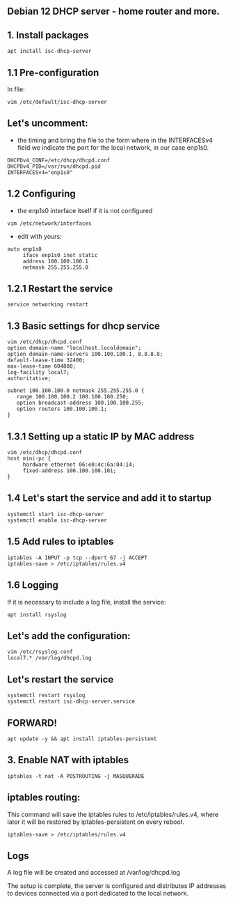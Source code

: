 ## Debian 12 DHCP server - home router and more.

## 1. Install packages
```
apt install isc-dhcp-server
```
## 1.1 Pre-configuration
In file:
```
vim /etc/default/isc-dhcp-server
```
## Let's uncomment:
- the timing and bring the file to the form where in the INTERFACESv4 field we indicate the port for the local network, in our case enp1s0.

```
DHCPDv4_CONF=/etc/dhcp/dhcpd.conf
DHCPDv4_PID=/var/run/dhcpd.pid
INTERFACESv4="enp1s0"
```
## 1.2 Configuring 
- the enp1s0 interface itself if it is not configured
```
vim /etc/network/interfaces
```
- edit with yours:
```
auto enp1s0
     iface enp1s0 inet static
     address 100.100.100.1
     netmask 255.255.255.0
```
## 1.2.1 Restart the service

```
service networking restart
```

## 1.3 Basic settings for dhcp service
```
vim /etc/dhcp/dhcpd.conf
option domain-name "localhost.localdomain";
option domain-name-servers 100.100.100.1, 8.8.8.8;
default-lease-time 32400;
max-lease-time 604800;
log-facility local7;
authoritative;

subnet 100.100.100.0 netmask 255.255.255.0 {
   range 100.100.100.2 100.100.100.250;
   option broadcast-address 100.100.100.255;
   option routers 100.100.100.1;
}
```
## 1.3.1 Setting up a static IP by MAC address
```
vim /etc/dhcp/dhcpd.conf
host mini-pc {
     hardware ethernet 06:e0:4c:6a:04:14;
     fixed-address 100.100.100.101;
}
```
## 1.4 Let's start the service and add it to startup
```
systemctl start isc-dhcp-server
systemctl enable isc-dhcp-server
```
## 1.5 Add rules to iptables
```
iptables -A INPUT -p tcp --dport 67 -j ACCEPT
iptables-save > /etc/iptables/rules.v4
```
## 1.6 Logging
If it is necessary to include a log file, install the service:
```
apt install rsyslog
```
## Let's add the configuration:

```
vim /etc/rsyslog.conf
local7.* /var/log/dhcpd.log
```
## Let's restart the service
```
systemctl restart rsyslog
systemctl restart isc-dhcp-server.service
```

## FORWARD!
```
apt update -y && apt install iptables-persistent
```
## 3. Enable NAT with iptables
```
iptables -t nat -A POSTROUTING -j MASQUERADE
```

## iptables routing: 
This command will save the iptables rules to /etc/iptables/rules.v4, where later it will be restored by iptables-persistent on every reboot.
```
iptables-save > /etc/iptables/rules.v4
```

## Logs

A log file will be created and accessed at /var/log/dhcpd.log

The setup is complete, the server is configured and distributes IP addresses to devices connected via a port dedicated to the local network.
